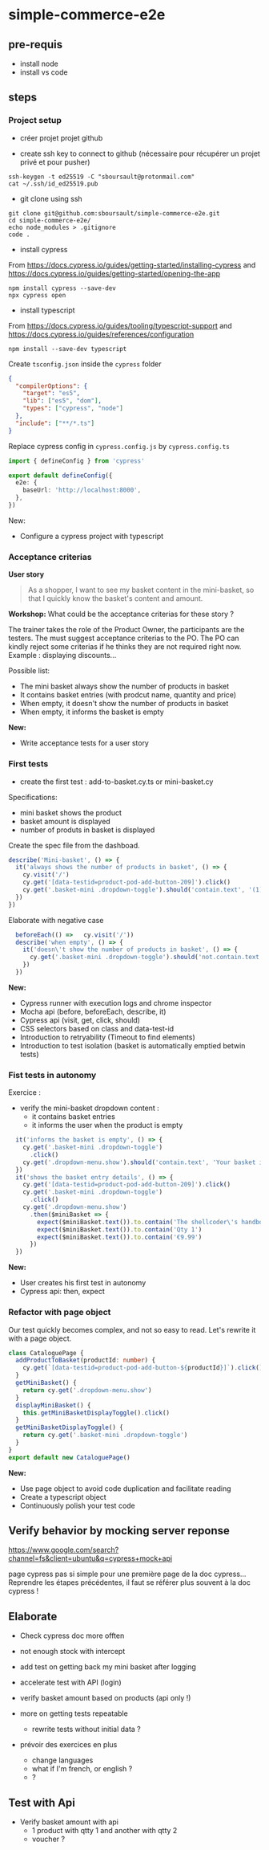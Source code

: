 # simple-commerce-e2e

## pre-requis

- install node
- install vs code

## steps

### Project setup

- créer projet projet github 

- create ssh key to connect to github (nécessaire pour récupérer un projet privé et pour pusher)

```shell
ssh-keygen -t ed25519 -C "sboursault@protonmail.com"
cat ~/.ssh/id_ed25519.pub
```

- git clone using ssh

```shell
git clone git@github.com:sboursault/simple-commerce-e2e.git
cd simple-commerce-e2e/
echo node_modules > .gitignore
code .
```

- install cypress

From https://docs.cypress.io/guides/getting-started/installing-cypress
and https://docs.cypress.io/guides/getting-started/opening-the-app

```shell
npm install cypress --save-dev
npx cypress open
```

- install typescript

From https://docs.cypress.io/guides/tooling/typescript-support
and https://docs.cypress.io/guides/references/configuration

```shell
npm install --save-dev typescript
```
Create `tsconfig.json` inside the `cypress` folder
```json
{
  "compilerOptions": {
    "target": "es5",
    "lib": ["es5", "dom"],
    "types": ["cypress", "node"]
  },
  "include": ["**/*.ts"]
}
```
Replace cypress config in `cypress.config.js` by `cypress.config.ts`

```ts
import { defineConfig } from 'cypress'

export default defineConfig({
  e2e: {
    baseUrl: 'http://localhost:8000',
  },
})
```

New:
  - Configure a cypress project with typescript

### Acceptance criterias

**User story**
  
  > As a shopper,
  > I want to see my basket content in the mini-basket,
  > so that I quickly know the basket's content and amount.


**Workshop:** What could be the acceptance criterias for these story ?

The trainer takes the role of the Product Owner, the participants are the testers. The must suggest acceptance criterias to the PO.
The PO can kindly reject some criterias if he thinks they are not required right now. Example : displaying discounts...

Possible list:
- The mini basket always show the number of products in basket
- It contains basket entries (with prodcut name, quantity and price)
- When empty, it doesn't show the number of products in basket
- When empty, it informs the basket is empty

**New:**
  - Write acceptance tests for a user story

### First tests

- create the first test : add-to-basket.cy.ts or mini-basket.cy

Specifications:  
  - mini basket shows the product
  - basket amount is displayed
  - number of produts in basket is displayed

Create the spec file from the dashboad.

```ts
describe('Mini-basket', () => {
  it('always shows the number of products in basket', () => {
    cy.visit('/')
    cy.get('[data-testid=product-pod-add-button-209]').click()
    cy.get('.basket-mini .dropdown-toggle').should('contain.text', '(1)')
  })
})
```

Elaborate with negative case

```ts
  beforeEach(() =>   cy.visit('/'))
  describe('when empty', () => {
    it('doesn\'t show the number of products in basket', () => {
      cy.get('.basket-mini .dropdown-toggle').should('not.contain.text', '(')
    })
  })
```
**New:**
  - Cypress runner with execution logs and chrome inspector
  - Mocha api (before, beforeEach, describe, it)
  - Cypress api (visit, get, click, should)
  - CSS selectors based on class and data-test-id
  - Introduction to retryability (Timeout to find elements)
  - Introduction to test isolation (basket is automatically emptied betwin tests)

### Fist tests in autonomy

Exercice :
- verify the mini-basket dropdown content :
  - it contains basket entries
  - it informs the user when the product is empty

```typescript
  it('informs the basket is empty', () => {
    cy.get('.basket-mini .dropdown-toggle')
      .click()
    cy.get('.dropdown-menu.show').should('contain.text', 'Your basket is empty')
  })
  it('shows the basket entry details', () => {
    cy.get('[data-testid=product-pod-add-button-209]').click()
    cy.get('.basket-mini .dropdown-toggle')
      .click()
    cy.get('.dropdown-menu.show')
      .then($miniBasket => {
        expect($miniBasket.text()).to.contain('The shellcoder\'s handbook')
        expect($miniBasket.text()).to.contain('Qty 1')
        expect($miniBasket.text()).to.contain('€9.99')
      })
  })
```

**New:**
  - User creates his first test in autonomy
  - Cypress api: then, expect

### Refactor with page object

Our test quickly becomes complex, and not so easy to read.
Let's rewrite it with a page object.


```typescript
class CataloguePage {
  addProductToBasket(productId: number) {
    cy.get(`[data-testid=product-pod-add-button-${productId}]`).click()
  }
  getMiniBasket() {
    return cy.get('.dropdown-menu.show')
  }
  displayMiniBasket() {
    this.getMiniBasketDisplayToggle().click()
  }
  getMiniBasketDisplayToggle() {
    return cy.get('.basket-mini .dropdown-toggle')
  }
}
export default new CataloguePage()
```

**New:**
  - Use page object to avoid code duplication and facilitate reading
  - Create a typescript object
  - Continuously polish your test code


## Verify behavior by mocking server reponse

https://www.google.com/search?channel=fs&client=ubuntu&q=cypress+mock+api

page cypress pas si simple pour une première page de la doc cypress...
Reprendre les étapes précédentes, il faut se référer plus souvent à la doc cypress !

## Elaborate

- Check cypress doc more offten
- not enough stock with intercept
- add test on getting back my mini basket after logging
- accelerate test with API (login)
- verify basket amount based on products (api only !)
- more on getting tests repeatable
  - rewrite tests without initial data ?

- prévoir des exercices en plus
  - change languages
  - what if I'm french, or english ?
  - ?

## Test with Api

- Verify basket amount with api
  - 1 product with qtty 1 and another with qtty 2
  - voucher ?
